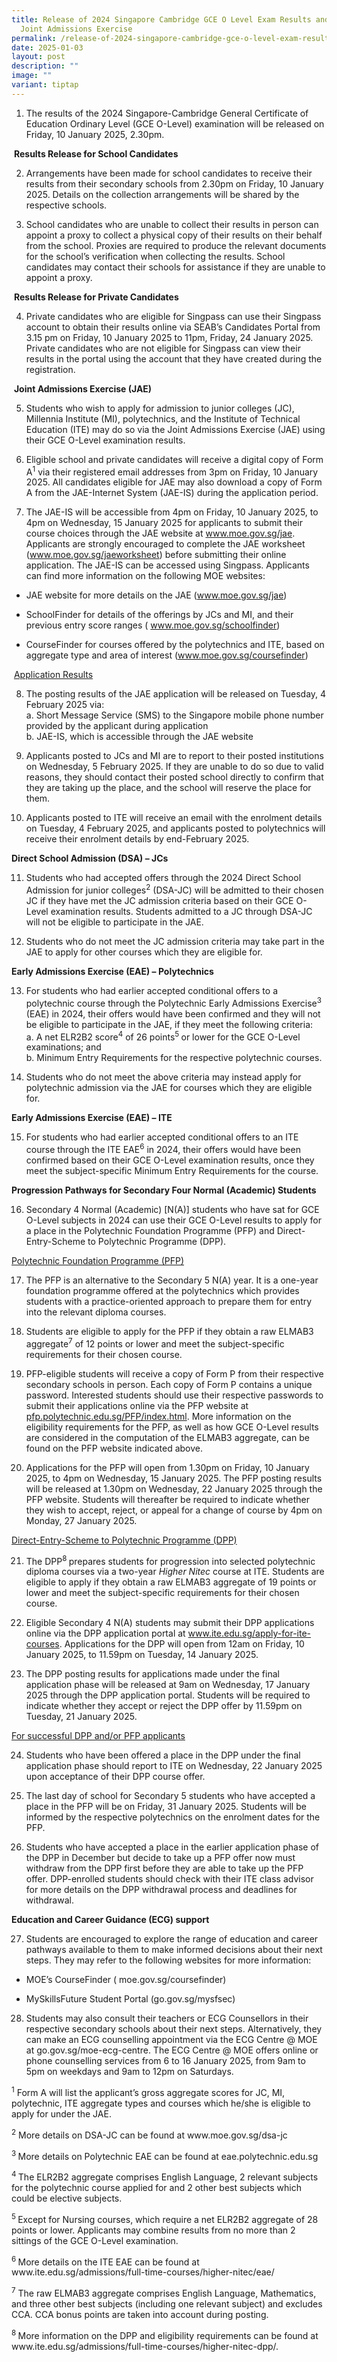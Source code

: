 ```yaml
---
title: Release of 2024 Singapore Cambridge GCE O Level Exam Results and 2025
  Joint Admissions Exercise
permalink: /release-of-2024-singapore-cambridge-gce-o-level-exam-results-and-2025-joint-admissions-exercise/
date: 2025-01-03
layout: post
description: ""
image: ""
variant: tiptap
---
```

<ol data-tight="true" class="tight">
<li>
<p>The results of the 2024 Singapore-Cambridge General Certificate of Education
Ordinary Level (GCE O-Level) examination will be released on Friday, 10
January 2025, 2.30pm.</p>
</li>
</ol>
<p>&nbsp;<strong>Results Release for School Candidates</strong>
</p>
<ol start="2" data-tight="true" class="tight">
<li>
<p>Arrangements have been made for school candidates to receive their results
from their secondary schools from 2.30pm on Friday, 10 January 2025. Details
on the collection arrangements will be shared by the respective schools.</p>
<p></p>
</li>
<li>
<p>School candidates who are unable to collect their results in person can
appoint a proxy to collect a physical copy of their results on their behalf
from the school. Proxies are required to produce the relevant documents
for the school’s verification when collecting the results. School candidates
may contact their schools for assistance if they are unable to appoint
a proxy.</p>
</li>
</ol>
<p>&nbsp;<strong>Results Release for Private Candidates</strong>
</p>
<ol start="4" data-tight="true" class="tight">
<li>
<p>Private candidates who are eligible for Singpass can use their Singpass
account to obtain their results online via SEAB’s Candidates Portal from
3.15 pm on Friday, 10 January 2025 to 11pm, Friday, 24 January 2025. Private
candidates who are not eligible for Singpass can view their results in
the portal using the account that they have created during the registration.</p>
</li>
</ol>
<p>&nbsp;<strong>Joint Admissions Exercise (JAE)</strong>
</p>
<ol start="5" data-tight="true" class="tight">
<li>
<p>Students who wish to apply for admission to junior colleges (JC), Millennia
Institute (MI), polytechnics, and the Institute of Technical Education
(ITE) may do so via the Joint Admissions Exercise (JAE) using their GCE
O-Level examination results.</p>
<p></p>
</li>
<li>
<p>Eligible school and private candidates will receive a digital copy of
Form A<sup>1</sup> via their registered email addresses from 3pm on Friday,
10 January 2025. All candidates eligible for JAE may also download a copy
of Form A from the JAE-Internet System (JAE-IS) during the application
period.</p>
<p></p>
</li>
<li>
<p>The JAE-IS will be accessible from 4pm on Friday, 10 January 2025, to
4pm on Wednesday, 15 January 2025 for applicants to submit their course
choices through the JAE website at <a href="www.moe.gov.sg/jae" rel="noopener nofollow" target="_blank">www.moe.gov.sg/jae</a>. Applicants are strongly
encouraged to complete the JAE worksheet (<a href="www.moe.gov.sg/jaeworksheet" rel="noopener nofollow" target="_blank">www.moe.gov.sg/jaeworksheet</a>) before
submitting their online application. The JAE-IS can be accessed using Singpass.
Applicants can find more information on the following MOE websites:</p>
</li>
</ol>
<ul data-tight="true" class="tight">
<li>
<p>JAE website for more details on the JAE (<a href="www.moe.gov.sg/jae" rel="noopener nofollow" target="_blank">www.moe.gov.sg/jae</a>)</p>
</li>
<li>
<p>SchoolFinder for details of the offerings by JCs and MI, and their previous
entry score ranges ( <a href="www.moe.gov.sg/schoolfinder" rel="noopener nofollow" target="_blank">www.moe.gov.sg/schoolfinder</a>)</p>
</li>
<li>
<p>CourseFinder for courses offered by the polytechnics and ITE, based on
aggregate type and area of interest (<a href="www.moe.gov.sg/coursefinder" rel="noopener nofollow" target="_blank">www.moe.gov.sg/coursefinder</a>)</p>
</li>
</ul>
<p>&nbsp;<u>Application Results</u>
</p>
<ol start="8" data-tight="true" class="tight">
<li>
<p>The posting results of the JAE application will be released on Tuesday,
4 February 2025 via:
<br>a. Short Message Service (SMS) to the Singapore mobile phone number provided
by the applicant during application
<br>b. JAE-IS, which is accessible through the JAE website</p>
</li>
</ol>
<ol start="9" data-tight="true" class="tight">
<li>
<p>Applicants posted to JCs and MI are to report to their posted institutions
on Wednesday, 5 February 2025. If they are unable to do so due to valid
reasons, they should contact their posted school directly to confirm that
they are taking up the place, and the school will reserve the place for
them.</p>
<p></p>
</li>
<li>
<p>Applicants posted to ITE will receive an email with the enrolment details
on Tuesday, 4 February 2025, and applicants posted to polytechnics will
receive their enrolment details by end-February 2025.</p>
<p></p>
</li>
</ol>
<p><strong>Direct School Admission (DSA) – JCs</strong>
</p>
<ol start="11" data-tight="true" class="tight">
<li>
<p>Students who had accepted offers through the 2024 Direct School Admission
for junior colleges<sup>2</sup> (DSA-JC) will be admitted to their chosen
JC if they have met the JC admission criteria based on their GCE O-Level
examination results. Students admitted to a JC through DSA-JC will not
be eligible to participate in the JAE.</p>
<p></p>
</li>
<li>
<p>Students who do not meet the JC admission criteria may take part in the
JAE to apply for other courses which they are eligible for.</p>
<p></p>
</li>
</ol>
<p><strong>Early Admissions Exercise (EAE) – Polytechnics</strong>
</p>
<ol start="13" data-tight="true" class="tight">
<li>
<p>For students who had earlier accepted conditional offers to a polytechnic
course through the Polytechnic Early Admissions Exercise<sup>3</sup> (EAE)
in 2024, their offers would have been confirmed and they will not be eligible
to participate in the JAE, if they meet the following criteria:
<br>a. A net ELR2B2 score<sup>4</sup> of 26 points<sup>5 </sup>or lower for
the GCE O-Level examinations; and
<br>b. Minimum Entry Requirements for the respective polytechnic courses.
<br>
</p>
</li>
<li>
<p>Students who do not meet the above criteria may instead apply for polytechnic
admission via the JAE for courses which they are eligible for.</p>
<p></p>
</li>
</ol>
<p><strong>Early Admissions Exercise (EAE) – ITE</strong>
</p>
<ol start="15" data-tight="true" class="tight">
<li>
<p>For students who had earlier accepted conditional offers to an ITE course
through the ITE EAE<sup>6</sup> in 2024, their offers would have been confirmed
based on their GCE O-Level examination results, once they meet the subject-specific
Minimum Entry Requirements for the course.</p>
<p></p>
</li>
</ol>
<p><strong>Progression Pathways for Secondary Four Normal (Academic) Students</strong>
</p>
<ol start="16" data-tight="true" class="tight">
<li>
<p>Secondary 4 Normal (Academic) [N(A)] students who have sat for GCE O-Level
subjects in 2024 can use their GCE O-Level results to apply for a place
in the Polytechnic Foundation Programme (PFP) and Direct-Entry-Scheme to
Polytechnic Programme (DPP).</p>
<p></p>
</li>
</ol>
<p><u>Polytechnic Foundation Programme (PFP)</u>
</p>
<ol start="17" data-tight="true" class="tight">
<li>
<p>The PFP is an alternative to the Secondary 5 N(A) year. It is a one-year
foundation programme offered at the polytechnics which provides students
with a practice-oriented approach to prepare them for entry into the relevant
diploma courses.</p>
<p></p>
</li>
<li>
<p>Students are eligible to apply for the PFP if they obtain a raw ELMAB3
aggregate<sup>7</sup> of 12 points or lower and meet the subject-specific
requirements for their chosen course.</p>
<p></p>
</li>
<li>
<p>PFP-eligible students will receive a copy of Form&nbsp;P from their respective
secondary schools in person. Each copy of Form P contains a unique password.
Interested students should use their respective passwords to submit their
applications online via the PFP website at <a href="pfp.polytechnic.edu.sg/PFP/index.html" rel="noopener nofollow" target="_blank">pfp.polytechnic.edu.sg/PFP/index.html</a>.
More information on the eligibility requirements for the PFP, as well as
how GCE O-Level results are considered in the computation of the ELMAB3
aggregate, can be found on the PFP website indicated above.</p>
<p></p>
</li>
<li>
<p>Applications for the PFP will open from 1.30pm on Friday, 10 January 2025,
to 4pm on Wednesday, 15 January 2025. The PFP posting results will be released
at 1.30pm on Wednesday, 22 January 2025 through the PFP website. Students
will thereafter be required to indicate whether they wish to accept, reject,
or appeal for a change of course by 4pm on Monday, 27 January 2025.</p>
<p></p>
</li>
</ol>
<p><u>Direct-Entry-Scheme to Polytechnic Programme (DPP)</u>
</p>
<ol start="21" data-tight="true" class="tight">
<li>
<p>The DPP<sup>8 </sup>prepares students for progression into selected polytechnic
diploma courses via a two-year <em>Higher Nitec </em>course at ITE. Students
are eligible to apply if they obtain a raw ELMAB3 aggregate of 19 points
or lower and meet the subject-specific requirements for their chosen course.
<br>
</p>
</li>
<li>
<p>Eligible Secondary 4 N(A) students may submit their DPP applications online
via the DPP application portal at <a href="www.ite.edu.sg/apply-for-ite-courses" rel="noopener nofollow" target="_blank">www.ite.edu.sg/apply-for-ite-courses</a>.
Applications for the DPP will open from 12am on Friday, 10 January 2025,
to 11.59pm on Tuesday, 14 January 2025.
<br>
</p>
</li>
<li>
<p>The DPP posting results for applications made under the final application
phase will be released at 9am on Wednesday, 17 January 2025 through the
DPP application portal. Students will be required to indicate whether they
accept or reject the DPP offer by 11.59pm on Tuesday, 21 January 2025.</p>
</li>
</ol>
<p><u>For successful DPP and/or PFP applicants</u>
</p>
<ol start="24" data-tight="true" class="tight">
<li>
<p>Students who have been offered a place in the DPP under the final application
phase should report to ITE on Wednesday, 22 January 2025 upon acceptance
of their DPP course offer.</p>
<p></p>
</li>
<li>
<p>The last day of school for Secondary 5 students who have accepted a place
in the PFP will be on Friday, 31 January 2025. Students will be informed
by the respective polytechnics on the enrolment dates for the PFP.</p>
<p></p>
</li>
<li>
<p>Students who have accepted a place in the earlier application phase of
the DPP in December but decide to take up a PFP offer now must withdraw
from the DPP first before they are able to take up the PFP offer. DPP-enrolled
students should check with their ITE class advisor for more details on
the DPP withdrawal process and deadlines for withdrawal.</p>
<p></p>
</li>
</ol>
<p><strong>Education and Career Guidance (ECG) support</strong>
</p>
<ol start="27" data-tight="true" class="tight">
<li>
<p>Students are encouraged to explore the range of education and career pathways
available to them to make informed decisions about their next steps. They
may refer to the following websites for more information:</p>
</li>
</ol>
<ul data-tight="true" class="tight">
<li>
<p>MOE’s CourseFinder ( <a rel="noopener noreferrer nofollow" target="_blank">moe.gov.sg/coursefinder</a>)</p>
</li>
<li>
<p>MySkillsFuture Student Portal (<a rel="noopener noreferrer nofollow" target="_blank">go.gov.sg/mysfsec</a>)</p>
</li>
</ul>
<ol start="28" data-tight="true" class="tight">
<li>
<p>Students may also consult their teachers or ECG Counsellors in their respective
secondary schools about their next steps. Alternatively, they can make
an ECG counselling appointment via the ECG Centre @ MOE at <a rel="noopener noreferrer nofollow" target="_blank">go.gov.sg/moe-ecg-centre</a>. The ECG
Centre @ MOE offers online or phone counselling services from 6 to 16 January
2025, from 9am to 5pm on weekdays and 9am to 12pm on Saturdays.</p>
</li>
</ol>
<p></p>
<p><sup>1</sup> Form&nbsp;A will list the applicant’s gross aggregate scores
for JC, MI, polytechnic, ITE aggregate types and courses which he/she is
eligible to apply for under the JAE.</p>
<p><sup>2</sup> More details on DSA-JC can be found at <a rel="noopener noreferrer nofollow" target="_blank">www.moe.gov.sg/dsa-jc</a>
</p>
<p><sup>3 </sup>More details on Polytechnic EAE can be found at <a rel="noopener noreferrer nofollow" target="_blank">eae.polytechnic.edu.sg</a>
</p>
<p><sup>4 </sup>The ELR2B2 aggregate comprises English Language, 2 relevant
subjects for the polytechnic course applied for and 2 other best subjects
which could be elective subjects.</p>
<p><sup>5 </sup>Except for Nursing courses, which require a net ELR2B2 aggregate
of 28 points or lower. Applicants may combine results from no more than
2 sittings of the GCE O-Level examination.</p>
<p><sup>6 </sup>More details on the ITE EAE can be found at <a rel="noopener noreferrer nofollow" target="_blank">www.ite.edu.sg/admissions/full-time-courses/higher-nitec/eae/</a>
</p>
<p><sup>7</sup> The raw ELMAB3 aggregate comprises English Language, Mathematics,
and three other best subjects (including one relevant subject) and excludes
CCA. CCA bonus points are taken into account during posting.</p>
<p><sup>8 </sup>More information on the DPP and eligibility requirements
can be found at <a rel="noopener noreferrer nofollow" target="_blank">www.ite.edu.sg/admissions/full-time-courses/higher-nitec-dpp/</a>.</p>